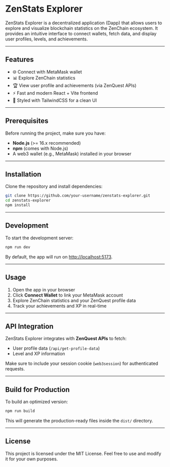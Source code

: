 # ZenStats Explorer

ZenStats Explorer is a decentralized application (Dapp) that allows users to explore and visualize blockchain statistics on the ZenChain ecosystem. It provides an intuitive interface to connect wallets, fetch data, and display user profiles, levels, and achievements.

---

## Features

* 🌐 Connect with MetaMask wallet
* 📊 Explore ZenChain statistics
* 🏆 View user profile and achievements (via ZenQuest APIs)
* ⚡ Fast and modern React + Vite frontend
* 🎨 Styled with TailwindCSS for a clean UI

---

## Prerequisites

Before running the project, make sure you have:

* **Node.js** (>= 16.x recommended)
* **npm** (comes with Node.js)
* A web3 wallet (e.g., MetaMask) installed in your browser

---

## Installation

Clone the repository and install dependencies:

```bash
git clone https://github.com/your-username/zenstats-explorer.git
cd zenstats-explorer
npm install
```

---

## Development

To start the development server:

```bash
npm run dev
```

By default, the app will run on [http://localhost:5173](http://localhost:5173).

---

## Usage

1. Open the app in your browser
2. Click **Connect Wallet** to link your MetaMask account
3. Explore ZenChain statistics and your ZenQuest profile data
4. Track your achievements and XP in real-time

---

## API Integration

ZenStats Explorer integrates with **ZenQuest APIs** to fetch:

* User profile data (`/api/get-profile-data`)
* Level and XP information

Make sure to include your session cookie (`web3session`) for authenticated requests.

---

## Build for Production

To build an optimized version:

```bash
npm run build
```

This will generate the production-ready files inside the `dist/` directory.

---

## License

This project is licensed under the MIT License. Feel free to use and modify it for your own purposes.
